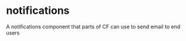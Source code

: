 notifications
=============

A notifications component that parts of CF can use to send email to end users
